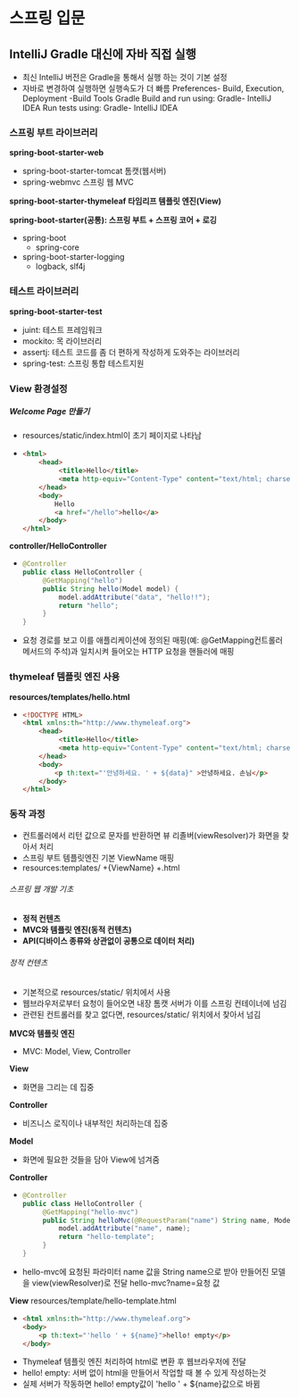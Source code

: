 # 스프링 입문

## IntelliJ Gradle 대신에 자바 직접 실행
- 최신 IntelliJ 버전은 Gradle을 통해서 실행 하는 것이 기본 설정
- 자바로 변경하여 실행하면 실행속도가 더 빠름
Preferences- Build, Execution, Deployment -Build Tools Gradle
Build and run using: Gradle- IntelliJ IDEA
Run tests using: Gradle- IntelliJ IDEA

### 스프링 부트 라이브러리 
**spring-boot-starter-web**

- spring-boot-starter-tomcat 톰캣(웹서버)
- spring-webmvc 스프링 웹 MVC

**spring-boot-starter-thymeleaf 타임리프 템플릿 엔진(View)**

**spring-boot-starter(공통): 스프링 부트 + 스프링 코어 + 로깅**

- spring-boot
	- spring-core
- spring-boot-starter-logging
	- logback, slf4j

### 테스트 라이브러리 
**spring-boot-starter-test**

- juint: 테스트 프레임워크
- mockito: 목 라이브러리
- assertj: 테스트 코드를 좀 더 편하게 작성하게 도와주는 라이브러리
- spring-test: 스프링 통합 테스트지원

### View 환경설정

##### Welcome Page 만들기
- resources/static/index.html이 초기 페이지로 나타남
- ```html
  <html>
	  <head>
		   <title>Hello</title>
		   <meta http-equiv="Content-Type" content="text/html; charset=UTF-8" />
	  </head>
	  <body>
		  Hello
		  <a href="/hello">hello</a>
	  </body>
  </html>
  ```


**controller/HelloController**
- ```java
  @Controller
  public class HelloController {
	   @GetMapping("hello")
	   public String hello(Model model) {
		   model.addAttribute("data", "hello!!");
		   return "hello";
	   }
  }
  ```
- 요청 경로를 보고 이를 애플리케이션에 정의된 매핑(예: @GetMapping컨트롤러 메서드의 주석)과 일치시켜 들어오는 HTTP 요청을 핸들러에 매핑

### thymeleaf 템플릿 엔진 사용

**resources/templates/hello.html**
- ```html
  <!DOCTYPE HTML>
  <html xmlns:th="http://www.thymeleaf.org">
	  <head>
		   <title>Hello</title>
		   <meta http-equiv="Content-Type" content="text/html; charset=UTF-8" />
	  </head>
	  <body>
		  <p th:text="'안녕하세요. ' + ${data}" >안녕하세요. 손님</p>
	  </body>
  </html>
  ```

### 동작 과정
- 컨트롤러에서 리턴 값으로 문자를 반환하면 뷰 리졸버(viewResolver)가 화면을 찾아서 처리
- 스프링 부트 템플릿엔진 기본 ViewName 매핑
- resources:templates/ +{ViewName} +.html

###### 스프링 웹 개발 기초
- **정적 컨텐츠**
- **MVC와 템플릿 엔진(동적 컨텐츠)**
- **API(디바이스 종류와 상관없이 공통으로 데이터 처리)**
###### 정적 컨텐츠
- 기본적으로 resources/static/ 위치에서 사용
- 웹브라우저로부터 요청이 들어오면 내장 톰캣 서버가 이를 스프링 컨테이너에 넘김
- 관련된 컨트롤러를 찾고 없다면,  resources/static/ 위치에서 찾아서 넘김

**MVC와 템플릿 엔진**

- MVC: Model, View, Controller

**View**

- 화면을 그리는 데 집중


**Controller**

- 비즈니스 로직이나 내부적인 처리하는데 집중

**Model**

- 화면에 필요한 것들을 담아 View에 넘겨줌

**Controller**
- ```java
  @Controller
  public class HelloController {
	   @GetMapping("hello-mvc")
	   public String helloMvc(@RequestParam("name") String name, Model model) {
		   model.addAttribute("name", name);
		   return "hello-template";
	   }
  }
  ```
- hello-mvc에 요청된 파라미터 name 값을 String name으로 받아 만들어진 모델을 view(viewResolver)로 전달  hello-mvc?name=요청 값

**View**
resources/template/hello-template.html
- ```html
  <html xmlns:th="http://www.thymeleaf.org">
  <body>
	  <p th:text="'hello ' + ${name}">hello! empty</p>
  </body>
  ```
- Thymeleaf 템플릿 엔진 처리하여 html로 변환 후 웹브라우저에 전달
- hello! empty: 서버 없이 html을 만들어서 작업할 때 볼 수 있게 작성하는것
- 실제 서버가 작동하면  hello! empty값이 'hello ' + ${name}값으로 바뀜


